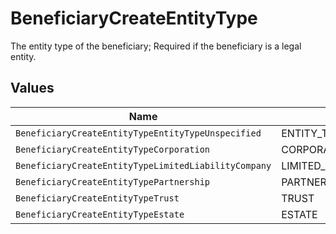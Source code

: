 # BeneficiaryCreateEntityType

The entity type of the beneficiary; Required if the beneficiary is a legal entity.


## Values

| Name                                                 | Value                                                |
| ---------------------------------------------------- | ---------------------------------------------------- |
| `BeneficiaryCreateEntityTypeEntityTypeUnspecified`   | ENTITY_TYPE_UNSPECIFIED                              |
| `BeneficiaryCreateEntityTypeCorporation`             | CORPORATION                                          |
| `BeneficiaryCreateEntityTypeLimitedLiabilityCompany` | LIMITED_LIABILITY_COMPANY                            |
| `BeneficiaryCreateEntityTypePartnership`             | PARTNERSHIP                                          |
| `BeneficiaryCreateEntityTypeTrust`                   | TRUST                                                |
| `BeneficiaryCreateEntityTypeEstate`                  | ESTATE                                               |